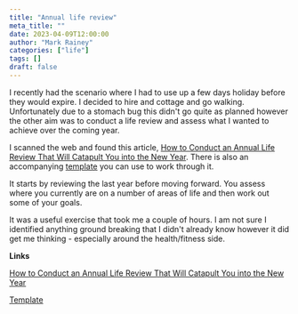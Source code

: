 ```yaml
---
title: "Annual life review"
meta_title: ""
date: 2023-04-09T12:00:00
author: "Mark Rainey"
categories: ["life"]
tags: []
draft: false
---
```

I recently had the scenario where I had to use up a few days holiday before they would expire. I decided to hire and cottage and go walking. Unfortunately due to a stomach bug this didn't go quite as planned however the other aim was to conduct a life review and assess what I wanted to achieve over the coming year.


I scanned the web and found this article, [How to Conduct an Annual Life Review That Will Catapult You into the New Year](https://schlaf.medium.com/how-to-conduct-an-annual-life-review-that-will-catapult-you-into-the-new-year-d5aaffebac1f). There is also an accompanying [template](<[Template](https://docs.google.com/document/d/1Ais6wP0HxoFfvHR9JVkf2sw2ft_EUBtb42JYOr6ObGo/edit)>) you can use to work through it.

It starts by reviewing the last year before moving forward. You assess where you currently are on a number of areas of life and then work out some of your goals. 

It was a useful exercise that took me a couple of hours. I am not sure I identified anything ground breaking that  I didn't already know however it did get me thinking - especially around the health/fitness side.

__Links__

[How to Conduct an Annual Life Review That Will Catapult You into the New Year](https://schlaf.medium.com/how-to-conduct-an-annual-life-review-that-will-catapult-you-into-the-new-year-d5aaffebac1f)

[Template](https://docs.google.com/document/d/1Ais6wP0HxoFfvHR9JVkf2sw2ft_EUBtb42JYOr6ObGo/edit)
